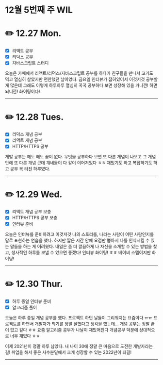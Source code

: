 # 12월 5번째 주 WIL

# ✏️ **12.27 Mon.**

- [x] 리액트 공부
- [x] 리덕스 공부
- [x] 자바스크립트 스터디

오늘은 카페에서 리액트/리덕스/자바스크립트 공부를 하다가 친구들을 만나서 고기도 먹고 열심히 살았지만 편안했던 날이었다. 금요일 인터뷰가 잡혀있어서 이것저것 공부할게 많은데 그래도 이렇게 하루하루 열심히 꾹꾹 공부하다 보면 성장해 있을 거니깐! 하면 되니깐! 화이팅이다!

---

# ✏️ **12.28 Tues.**

- [x] 리덕스 개념 공부
- [x] 리액트 개념 공부
- [x] HTTP/HTTPS 공부

개발 공부는 해도 해도 끝이 없다. 무엇을 공부하다 보면 또 다른 개념이 나오고 그 개념 안에 또 다른 개념 근데 걔네들이 다 같이 이어져있다 ㅎㅎ 재밌기도 하고 복잡하기도 하고 공부 복 터진 하루였다.

---

# ✏️ **12.29 Wed.**

- [x] 리액트 개념 공부 보충
- [x] HTTP/HTTPS 공부 보충
- [x] 인터뷰 준비

오늘은 인터뷰를 준비하려고 이것저것 나의 스토리를, 나라는 사람이 어떤 사람인지를 말로 표현하는 연습을 했다. 하지만 짧은 시간 안에 요점만 뽑아서 나를 인식시킬 수 있는 말들을 하는 게 어려웠다. 내일은 좀 더 깔끔하게 나 자신을 소개할 수 있는 방법을 찾고, 생사적인 하루를 보낼 수 있으면 좋겠다! 인터뷰 화이팅! ㅎㅎ 베이비 스텝이지만 화이팅!

---

# ✏️ **12.30 Thur.**

- [x] 하루 종일 인터뷰 준비
- [x] 알고리즘 풀이

오늘은 하루 종일 개념 공부를 했다. 프로젝트 하던 날들이 그리워지는 요즘이다 ㅠㅠ 프로젝트를 하면서 개발자가 되기를 정말 잘했다고 생각을 했는데... 개념 공부는 정말 끝이 없고 깊다 ㅎㅎ 요즘 알고리즘 공부가 나날이 재밌어진다 개념공부 덕분에 상대적으로 너무 재밌다 ㅎㅎ

이제 2021년이 정말 하루 남았다. 내 나이 30에 정말 큰 마음으로 도전한 개발자라는 길! 취업을 해서 좋은 사수분밑에서 크게 성장할 수 있는 2022년이 되길!

---
